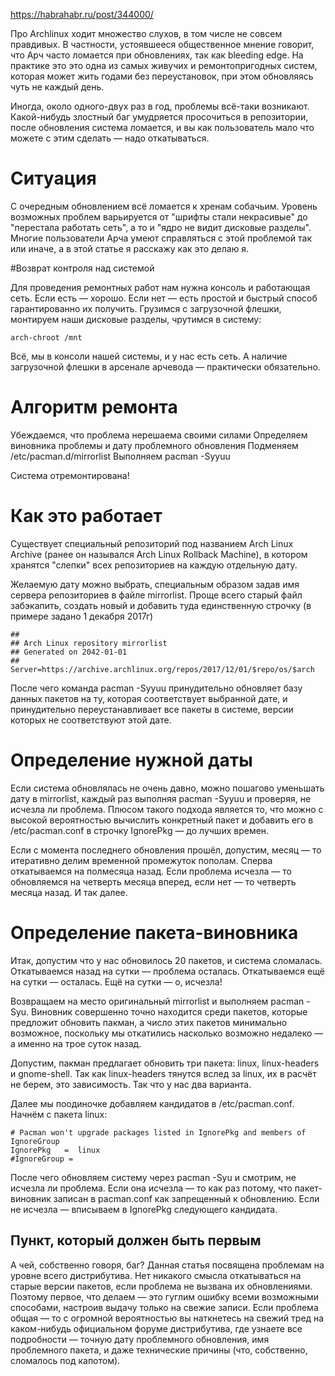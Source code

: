 https://habrahabr.ru/post/344000/

Про Archlinux ходит множество слухов, в том числе не совсем правдивых. В частности, устоявшееся общественное мнение говорит, что Арч часто ломается при обновлениях, так как bleeding edge. На практике это это одна из самых живучих и ремонтопригодных систем, которая может жить годами без переустановок, при этом обновляясь чуть не каждый день.

Иногда, около одного-двух раз в год, проблемы всё-таки возникают. Какой-нибудь злостный баг умудряется просочиться в репозитории, после обновления система ломается, и вы как пользователь мало что можете с этим сделать — надо откатываться.

# Ситуация

С очередным обновлением всё ломается к хренам собачьим. Уровень возможных проблем варьируется от "шрифты стали некрасивые" до "перестала работать сеть", а то и "ядро не видит дисковые разделы". Многие пользователи Арча умеют справляться с этой проблемой так или иначе, а в этой статье я расскажу как это делаю я.

#Возврат контроля над системой

Для проведения ремонтных работ нам нужна консоль и работающая сеть. Если есть — хорошо. Если нет — есть простой и быстрый способ гарантированно их получить. Грузимся с загрузочной флешки, монтируем наши дисковые разделы, чрутимся в систему:
```
arch-chroot /mnt
```
Всё, мы в консоли нашей системы, и у нас есть сеть.
А наличие загрузочной флешки в арсенале арчевода — практически обязательно.

# Алгоритм ремонта

Убеждаемся, что проблема нерешаема своими силами
Определяем виновника проблемы и дату проблемного обновления
Подменяем /etc/pacman.d/mirrorlist
Выполняем pacman -Syyuu

Система отремонтирована!

# Как это работает

Существует специальный репозиторий под названием Arch Linux Archive (ранее он назывался Arch Linux Rollback Machine), в котором хранятся "слепки" всех репозиториев на каждую отдельную дату.

Желаемую дату можно выбрать, специальным образом задав имя сервера репозиториев в файле mirrorlist. Проще всего старый файл забэкапить, создать новый и добавить туда единственную строчку (в примере задано 1 декабря 2017г)
```
##                                                                              
## Arch Linux repository mirrorlist                                             
## Generated on 2042-01-01                                                      
##
Server=https://archive.archlinux.org/repos/2017/12/01/$repo/os/$arch
```
После чего команда pacman -Syyuu принудительно обновляет базу данных пакетов на ту, которая соответствует выбранной дате, и принудительно переустанавливает все пакеты в системе, версии которых не соответствуют этой дате.

# Определение нужной даты

Если система обновлялась не очень давно, можно пошагово уменьшать дату в mirrorlist, каждый раз выполняя pacman -Syyuu и проверяя, не исчезла ли проблема. Плюсом такого подхода является то, что можно с высокой вероятностью вычислить конкретный пакет и добавить его в /etc/pacman.conf в строчку IgnorePkg — до лучших времен.

Если с момента последнего обновления прошёл, допустим, месяц — то итеративно делим временной промежуток пополам. Сперва откатываемся на полмесяца назад. Если проблема исчезла — то обновляемся на четверть месяца вперед, если нет — то четверть месяца назад. И так далее.

# Определение пакета-виновника

Итак, допустим что у нас обновилось 20 пакетов, и система сломалась.
Откатываемся назад на сутки — проблема осталась.
Откатываемся ещё на сутки — осталась.
Ещё на сутки — о, исчезла!

Возвращаем на место оригинальный mirrorlist и выполняем pacman -Syu.
Виновник совершенно точно находится среди пакетов, которые предложит обновить пакман, а число этих пакетов минимально возможное, поскольку мы откатились насколько возможно недалеко — а именно на трое суток назад.

Допустим, пакман предлагает обновить три пакета: linux, linux-headers и gnome-shell.
Так как linux-headers тянутся вслед за linux, их в расчёт не берем, это зависимость. Так что у нас два варианта.

Далее мы поодиночке добавляем кандидатов в /etc/pacman.conf.
Начнём с пакета linux:
```
# Pacman won't upgrade packages listed in IgnorePkg and members of IgnoreGroup
IgnorePkg   =  linux
#IgnoreGroup =
```
После чего обновляем систему через pacman -Syu и смотрим, не исчезла ли проблема. Если она исчезла — то как раз потому, что пакет-виновник записан в pacman.conf как запрещенный к обновлению. Если не исчезла — вписываем в IgnorePkg следующего кандидата.

## Пункт, который должен быть первым

А чей, собственно говоря, баг? Данная статья посвящена проблемам на уровне всего дистрибутива. Нет никакого смысла откатываться на старые версии пакетов, если проблема не вызвана их обновлениями. Поэтому первое, что делаем — это гуглим ошибку всеми возможными способами, настроив выдачу только на свежие записи. Если проблема общая — то с огромной вероятностью вы наткнетесь на свежий тред на каком-нибудь официальном форуме дистрибутива, где узнаете все подробности — точную дату проблемного обновления, имя проблемного пакета, и даже технические причины (что, собственно, сломалось под капотом).
